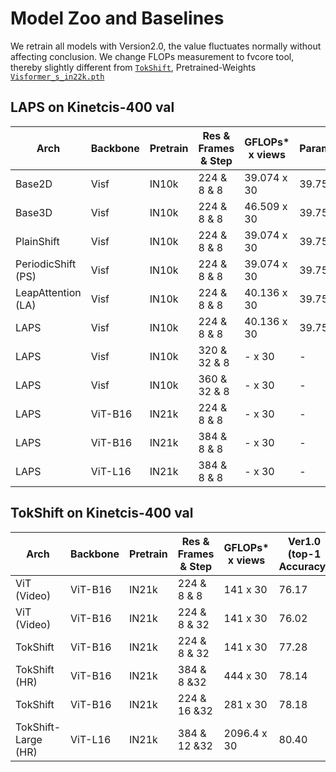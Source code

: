 # Model Zoo and Baselines
We retrain all models with Version2.0, the value fluctuates normally without affecting conclusion. We change FLOPs measurement to fvcore tool, thereby slightly different from [`TokShift`](https://github.com/VideoNetworks/TokShift-Transformer), Pretrained-Weights [`Visformer_s_in22k.pth`](https://drive.google.com/file/d/1uPIMLDcMgMmj-Fp5q-cibIuf1Nebdhxu/view?usp=sharing)
## LAPS on Kinetcis-400 val
| Arch | Backbone |  Pretrain |  Res & Frames & Step| GFLOPs* x views| Params | Ver2.0 (top-1 Accuracy) | config |
| ------------- | ------------- | ------------- | ------------- | ------------- | ---------------------- | ------------- | ------------- |
| Base2D | Visf | IN10k | 224 & 8 & 8| 39.074 x 30 | 39.758 | - |  [`visformer_8x8.yaml`](config/custom/k400/visformer/visformer_8x8.yaml) |
| Base3D | Visf | IN10k | 224 & 8 & 8| 46.509 x 30 | 39.758 | - |  [`visformer_8x8_base3D.yaml`](config/custom/k400/visformer/visformer_8x8_base3D.yaml) |
| PlainShift | Visf | IN10k | 224 & 8 & 8| 39.074 x 30 | 39.758 | - | [`visformer_plain_shift.yaml`](config/custom/k400/visformer/visformer_plain_shift.yaml) |
| PeriodicShift (PS) | Visf | IN10k | 224 & 8 & 8| 39.074 x 30 | 39.758 | 75.48 | [`visformer_8x8_PS.yaml`](config/custom/k400/visformer/visformer_8x8_PS.yaml) [`pth`]()|
| LeapAttention (LA)| Visf | IN10k | 224 & 8 & 8| 40.136 x 30 | 39.758 | 75.57 |  [`visformer_8x8_LA.yaml`](config/custom/k400/visformer/visformer_8x8_LA.yaml) [`pth`]()|
| LAPS | Visf | IN10k | 224 & 8 & 8| 40.136 x 30 | 39.758 | 76.04 |  [`visformer_LAPS_8x8.yaml`](config/custom/k400/visformer/visformer_LAPS_8x8.yaml) [`pth`]()|
| LAPS | Visf | IN10k | 320 & 32 & 8| - x 30 | - | - |  [`visformer_LAPS_32x8_320.yaml`](config/custom/k400/visformer/visformer_LAPS_32x8_320.yaml) |
| LAPS | Visf | IN10k | 360 & 32 & 8| - x 30 | - | - |  [`visformer_LAPS_32x8_360.yaml`](config/custom/k400/visformer/visformer_LAPS_32x8_360.yaml) |
| LAPS | ViT-B16 | IN21k | 224 & 8 & 8| - x 30 | - | - |  [`vit_laps_8x8_b16.yaml`](config/custom/k400/vit_laps_8x8_b16.yaml)|
| LAPS | ViT-B16 | IN21k | 384 & 8 & 8| - x 30 | - | - |  [`vit_laps_8x8_b16_384.yaml`](config/custom/k400/vit_laps_8x8_b16_384.yaml) |
| LAPS | ViT-L16 | IN21k | 384 & 8 & 8| - x 30 | - | - | [`vit_large_laps_8x8_b16_384.yaml`](config/custom/k400/vit_large_laps_8x8_b16_384.yaml) |



## TokShift on Kinetcis-400 val 
| Arch | Backbone |  Pretrain |  Res & Frames & Step| GFLOPs* x views| Ver1.0 (top-1 Accuracy) | Ver2.0 (top-1 Accuracy) | config |
| ------------- | ------------- | ------------- | ------------- | ------------- | ---------------------- | ------------- | ------------- |
| ViT (Video) | ViT-B16 | IN21k | 224 & 8 & 8| 141 x 30 | 76.17 | 76.24 | [`vit_8x8_b16.yaml`](config/custom/k400/vit_8x8_b16.yaml) [`pth`]()|
| ViT (Video) | ViT-B16 | IN21k | 224 & 8 & 32| 141 x 30 | 76.02 | 76.73 | [`vit_8x32_b16.yaml`](config/custom/k400/vit_8x32_b16.yaml) [`pth`]()|
| TokShift | ViT-B16 | IN21k | 224 & 8 & 32| 141 x 30 | 77.28 | 77.60 | [`tokshift_8x32_b16.yaml`](config/custom/k400/tokshift/tokshift_8x32_b16.yaml) [`pth`]()|
| TokShift (HR)| ViT-B16 | IN21k | 384 & 8 &32| 444 x 30 | 78.14 | 79.63 | [`tokshift_8x32_b16_384.yaml`](config/custom/k400/tokshift/tokshift_8x32_b16_384.yaml) [`pth`]()|
| TokShift | ViT-B16 | IN21k | 224 & 16 &32| 281 x 30 | 78.18 | 77.95 | [`tokshift_16x32_b16.yaml`](config/custom/k400/tokshift/tokshift_16x32_b16.yaml) [`pth`]()|
| TokShift-Large (HR)| ViT-L16 | IN21k | 384 & 12 &32| 2096.4 x 30 | 80.40 | - | [`tokshift_12x32_l16.yaml`](config/custom/k400/tokshift/tokshift_12x32_l16.yaml) |

